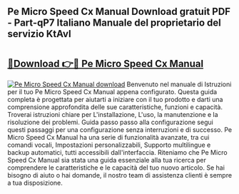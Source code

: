 ## Pe Micro Speed Cx Manual Download gratuit PDF - Part-qP7 Italiano Manuale del proprietario del servizio KtAvI

# <h2><a href="http://dfesqu.blite.top/?on=Pe+Micro+Speed+Cx+Manual">🔗Download 👉🔴 Pe Micro Speed Cx Manual</a></h2>

[![Pe Micro Speed Cx Manual download](https://i.imgur.com/lujVjoI.png)](http://dfesqu.blite.top/?on=Pe+Micro+Speed+Cx+Manual)
Benvenuto nel manuale di Istruzioni per il tuo Pe Micro Speed Cx Manual appena configurato. Questa guida completa è progettata per aiutarti a iniziare con il tuo prodotto e darti una comprensione approfondita delle sue caratteristiche, funzioni e capacità. Troverai istruzioni chiare per L'installazione, L'uso, la manutenzione e la risoluzione dei problemi. Guida passo passo alla configurazione segui questi passaggi per una configurazione senza interruzioni e di successo. Pe Micro Speed Cx Manual ha una serie di funzionalità avanzate, tra cui comandi vocali, Impostazioni personalizzabili, Supporto multilingue e backup automatici, tutti accessibili dall'interfaccia. Riteniamo che Pe Micro Speed Cx Manual sia stata una guida essenziale alla tua ricerca per comprendere le caratteristiche e le capacità del tuo nuovo articolo. Se hai bisogno di aiuto o hai domande, il nostro team di assistenza clienti è sempre a tua disposizione.
